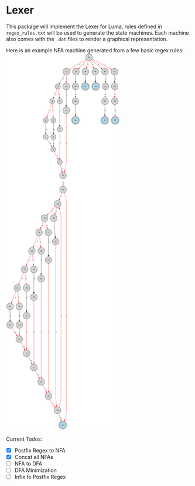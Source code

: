 # Lexer

This package will implement the Lexer for Luma, rules defined in `regex_rules.txt` will be used to generate the state machines.
Each machine also comes with the `.dot` files to render a graphical representation.

Here is an example NFA machine generated from a few basic regex rules: ![Generated NFA](nfa_merged.svg)

Current Todos:

- [x] Postfix Regex to NFA
- [x] Concat all NFAs
- [ ] NFA to DFA
- [ ] DFA Minimization
- [ ] Infix to Postfix Regex
